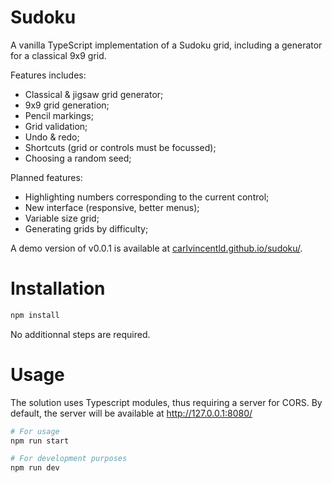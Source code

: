 # Sudoku

A vanilla TypeScript implementation of a Sudoku grid, including a generator for a classical 9x9 grid.

Features includes:
- Classical & jigsaw grid generator;
- 9x9 grid generation;
- Pencil markings;
- Grid validation;
- Undo & redo;
- Shortcuts (grid or controls must be focussed);
- Choosing a random seed;

Planned features:
- Highlighting numbers corresponding to the current control;
- New interface (responsive, better menus);
- Variable size grid;
- Generating grids by difficulty;

A demo version of v0.0.1 is available at [carlvincentld.github.io/sudoku/](https://carlvincentld.github.io/sudoku/).

# Installation

```bash
npm install
```

No additionnal steps are required.

# Usage

The solution uses Typescript modules, thus requiring a server for CORS.
By default, the server will be available at http://127.0.0.1:8080/

```bash
# For usage
npm run start

# For development purposes
npm run dev
```
